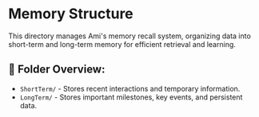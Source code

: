 # Memory Structure  
This directory manages Ami's memory recall system, organizing data into short-term and long-term memory for efficient retrieval and learning.

## 📂 Folder Overview:
- `ShortTerm/` - Stores recent interactions and temporary information.  
- `LongTerm/` - Stores important milestones, key events, and persistent data.

